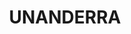---
lastmod: '2025-04-06T06:05:20+00:00'
latitude: -34.380765
layout: suburb
longitude: 150.77681
postcode: '2526'
state: NSW
title: UNANDERRA
url: /nsw/unanderra/
---